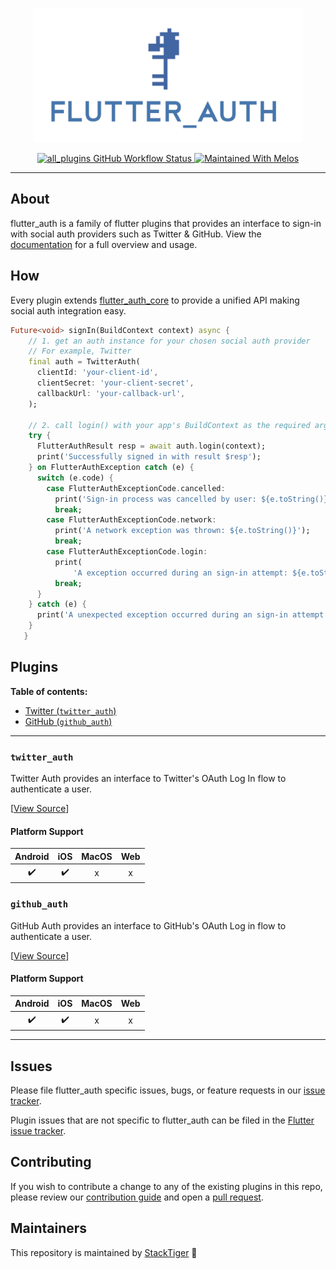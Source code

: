 <p align="center">
  <a href="https://stacktiger.io/flutter_auth">
    <img width="430px" src="static/img/flutter_auth_header.png"><br/>
  </a>
</p>

<p align="center">
  <a href="https://github.com/StackTiger/flutter_auth/actions?query=workflow%3Aall_plugins">
    <img src="https://github.com/StackTiger/flutter_auth/workflows/all_plugins/badge.svg" alt="all_plugins GitHub Workflow Status"/>
  </a>
  <a href="https://github.com/invertase/melos">
    <img src="https://img.shields.io/badge/maintained%20with-melos-f700ff.svg?style=flat-square" alt="Maintained With Melos">
  </a>
 </p>

---
## About

flutter_auth is a family of flutter plugins that provides an interface to sign-in with social auth providers such as Twitter & GitHub. View the [documentation](https://stacktiger.github.io/flutter_auth) for a full overview and usage.

## How
Every plugin extends [flutter_auth_core](https://github.com/stacktiger/flutter_auth/tree/main/packages/flutter_auth_core) to provide a unified API making social auth integration easy. 

```dart
Future<void> signIn(BuildContext context) async {
    // 1. get an auth instance for your chosen social auth provider
    // For example, Twitter
    final auth = TwitterAuth(
      clientId: 'your-client-id',
      clientSecret: 'your-client-secret',
      callbackUrl: 'your-callback-url',
    );

    // 2. call login() with your app's BuildContext as the required argument
    try {
      FlutterAuthResult resp = await auth.login(context);
      print('Successfully signed in with result $resp');
    } on FlutterAuthException catch (e) {
      switch (e.code) {
        case FlutterAuthExceptionCode.cancelled:
          print('Sign-in process was cancelled by user: ${e.toString()}');
          break;
        case FlutterAuthExceptionCode.network:
          print('A network exception was thrown: ${e.toString()}');
          break;
        case FlutterAuthExceptionCode.login:
          print(
              'A exception occurred during an sign-in attempt: ${e.toString()}');
          break;
      }
    } catch (e) {
      print('A unexpected exception occurred during an sign-in attempt $e');
    }
   }
```


## Plugins

**Table of contents:**

 - [Twitter (`twitter_auth`)](#twitter_auth)
 - [GitHub (`github_auth`)](#github_auth)
---

### `twitter_auth`

Twitter Auth provides an interface to Twitter's OAuth Log In flow to authenticate a user. 

[[View Source][twitter_code]]

#### Platform Support

| Android |  iOS  | MacOS |  Web  |
| :-----: | :---: | :---: | :---: |
|    ✔️    |   ✔️   |   x   |   x   |

### `github_auth`

GitHub Auth provides an interface to GitHub's OAuth Log in flow to authenticate a user. 

[[View Source][github_code]]

#### Platform Support

| Android |  iOS  | MacOS |  Web  |
| :-----: | :---: | :---: | :---: |
|    ✔️    |   ✔️   |   x   |   x   |

----

## Issues

Please file flutter_auth specific issues, bugs, or feature requests in our [issue tracker](https://github.com/stacktiger/flutter_auth/issues/new).

Plugin issues that are not specific to flutter_auth can be filed in the [Flutter issue tracker](https://github.com/flutter/flutter/issues/new).

## Contributing

If you wish to contribute a change to any of the existing plugins in this repo,
please review our [contribution guide](https://github.com/StackTiger/flutter_auth/blob/master/CONTRIBUTING.md)
and open a [pull request](https://github.com/StackTiger/flutter_auth/pulls).

## Maintainers

This repository is maintained by [StackTiger](https://stacktiger.co/) 🐯 

[twitter_pub]: https://pub.dev/packages/twitter_auth
[twitter_code]: https://github.com/StackTiger/flutter_auth/tree/master/packages/twitter_auth
[twitter_pub_points]: https://pub.dev/packages/twitter_auth/score
[twitter_badge_pub_points]: https://badges.bar/twitter_auth/pub%20points
[twitter_badge_pub]: https://img.shields.io/pub/v/twitter_auth.svg

[github_pub]: https://pub.dev/packages/github_auth
[github_code]: https://github.com/StackTiger/flutter_auth/tree/master/packages/github_auth
[github_pub_points]: https://pub.dev/packages/github_auth/score
[github_badge_pub_points]: https://badges.bar/github_auth/pub%20points
[github_badge_pub]: https://img.shields.io/pub/v/github_auth.svg

